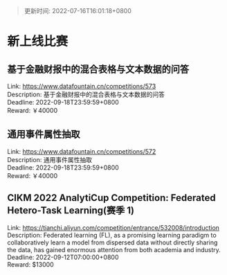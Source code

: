> 更新时间: 2022-07-16T16:01:18+0800 

# 新上线比赛


## 基于金融财报中的混合表格与文本数据的问答
Link: https://www.datafountain.cn/competitions/573  
Description: 基于金融财报中的混合表格与文本数据的问答  
Deadline: 2022-09-18T23:59:59+0800  
Reward: ￥40000  

## 通用事件属性抽取
Link: https://www.datafountain.cn/competitions/572  
Description: 通用事件属性抽取  
Deadline: 2022-09-18T23:59:59+0800  
Reward: ￥40000  

## CIKM 2022 AnalytiCup Competition: Federated Hetero-Task Learning(赛季 1)
Link: https://tianchi.aliyun.com/competition/entrance/532008/introduction  
Description: Federated learning (FL), as a promising learning paradigm to collaboratively learn a model from dispersed data without directly sharing the data, has gained enormous attention from both academia and industry.  
Deadline: 2022-09-12T07:00:00+0800  
Reward: $13000  

